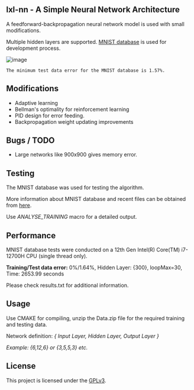 ## lxl-nn - A Simple Neural Network Architecture

A feedforward-backpropagation neural network model is used with small modifications.

Multiple hidden layers are supported. [MNIST database](http://yann.lecun.com/exdb/mnist/) is used for development process.

![image](https://drive.google.com/uc?export=view&id=1nm3mMZdw_agfxkFInk1zcs4oMge3gNBg)

<p align="center">

    The minimum test data error for the MNIST database is 1.57%.
    
</p>

## Modifications
* Adaptive learning
* Bellman's optimality for reinforcement learning
* PID design for error feeding.
* Backpropagation weight updating improvements

## Bugs / TODO
* Large networks like 900x900 gives memory error.

## Testing
The MNIST database was used for testing the algorithm. 

More information about MNIST database and recent files can be obtained from [here](http://yann.lecun.com/exdb/mnist/).

Use _ANALYSE_TRAINING_ macro for a detailed output.

## Performance
MNIST database tests were conducted on a 12th Gen Intel(R) Core(TM) i7-12700H CPU (single thread only).

**Training/Test data error:** 0%/1.64%, Hidden Layer: {300}, loopMax=30, Time: 2653.99 seconds

Please check results.txt for additional information.

## Usage
Use CMAKE for compiling, unzip the Data.zip file for the required training and testing data.

Network definition: _{ Input Layer, Hidden Layer, Output Layer }_

_Example: {6,12,6} or {3,5,5,3} etc._

## License
This project is licensed under the [GPLv3](LICENSE).

